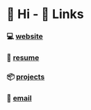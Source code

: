# 👋 Hi - 🔗 Links

### 💻 [website](https://sachiniyer.com)

### 📄 [resume](https://sachiniyer.com/resume)

### 📦 [projects](https://sachiniyer.com/projects)

### 📩 [email](https://sachiniyer.com/contact)
